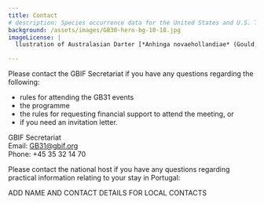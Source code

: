 ```yaml
---
title: Contact
# description: Species occurrence data for the United States and U.S. Territories.
background: /assets/images/GB30-hero-bg-10-18.jpg
imageLicense: |
  llustration of Australasian Darter [*Anhinga novaehollandiae* (Gould, 1847)](https://www.gbif.org/species/2482085) from Companion to Gould's Handbook; or, Synopsis of the birds of Australia, 1877 via the [Biodiversity Heritage Library](https://flic.kr/p/bmFhGL)

---
```


Please contact the GBIF Secretariat if you have any questions regarding the following: 
- rules for attending the GB31 events
- the programme
- the rules for requesting financial support to attend the meeting, or
- if you need an invitation letter.  

GBIF Secretariat  
Email: [GB31@gbif.org](mailto:GB31@gbif.org)  
Phone: +45 35 32 14 70  


Please contact the national host if you have any questions regarding practical information relating to your stay in Portugal:  

ADD NAME AND CONTACT DETAILS FOR LOCAL CONTACTS
